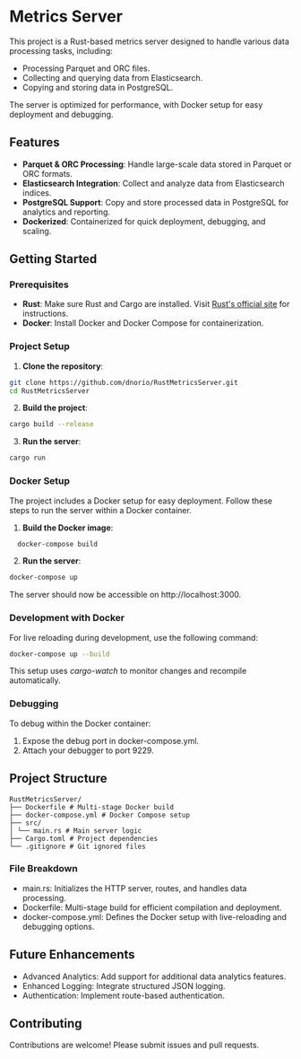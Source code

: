 # Metrics Server

This project is a Rust-based metrics server designed to handle various data processing tasks, including:

- Processing Parquet and ORC files.
- Collecting and querying data from Elasticsearch.
- Copying and storing data in PostgreSQL.

The server is optimized for performance, with Docker setup for easy deployment and debugging.

## Features

- **Parquet & ORC Processing**: Handle large-scale data stored in Parquet or ORC formats.
- **Elasticsearch Integration**: Collect and analyze data from Elasticsearch indices.
- **PostgreSQL Support**: Copy and store processed data in PostgreSQL for analytics and reporting.
- **Dockerized**: Containerized for quick deployment, debugging, and scaling.

## Getting Started

### Prerequisites

- **Rust**: Make sure Rust and Cargo are installed. Visit [Rust's official site](https://www.rust-lang.org/) for instructions.
- **Docker**: Install Docker and Docker Compose for containerization.

### Project Setup

1. **Clone the repository**:

```bash
git clone https://github.com/dnorio/RustMetricsServer.git
cd RustMetricsServer
```

2. **Build the project**:

```bash
cargo build --release
```

3. **Run the server**:

```bash
cargo run
```

### Docker Setup

The project includes a Docker setup for easy deployment. Follow these steps to run the server within a Docker container.

1. **Build the Docker image**:

```bash
  docker-compose build
```

2. **Run the server**:

```bash
docker-compose up
```

The server should now be accessible on http://localhost:3000.

### Development with Docker

For live reloading during development, use the following command:

```bash
docker-compose up --build
```

This setup uses _cargo-watch_ to monitor changes and recompile automatically.

### Debugging

To debug within the Docker container:

1. Expose the debug port in docker-compose.yml.
2. Attach your debugger to port 9229.

## Project Structure

```plaintext
RustMetricsServer/
├── Dockerfile # Multi-stage Docker build
├── docker-compose.yml # Docker Compose setup
├── src/
│ └── main.rs # Main server logic
├── Cargo.toml # Project dependencies
└── .gitignore # Git ignored files
```

### File Breakdown

- main.rs: Initializes the HTTP server, routes, and handles data processing.
- Dockerfile: Multi-stage build for efficient compilation and deployment.
- docker-compose.yml: Defines the Docker setup with live-reloading and debugging options.

## Future Enhancements

- Advanced Analytics: Add support for additional data analytics features.
- Enhanced Logging: Integrate structured JSON logging.
- Authentication: Implement route-based authentication.

## Contributing

Contributions are welcome! Please submit issues and pull requests.
